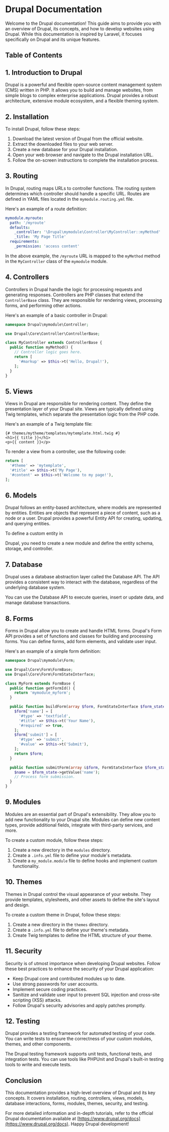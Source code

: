 # Drupal Documentation

Welcome to the Drupal documentation! This guide aims to provide you with an overview of Drupal, its concepts, and how to develop websites using Drupal. While this documentation is inspired by Laravel, it focuses specifically on Drupal and its unique features.

## Table of Contents

[//]: # (1. [Introduction to Drupal]&#40;#introduction-to-drupal&#41;)

[//]: # (2. [Installation]&#40;#installation&#41;)

[//]: # (3. [Routing]&#40;#routing&#41;)

[//]: # (4. [Controllers]&#40;#controllers&#41;)

[//]: # (5. [Views]&#40;#views&#41;)

[//]: # (6. [Models]&#40;#models&#41;)

[//]: # (7. [Database]&#40;#database&#41;)

[//]: # (8. [Forms]&#40;#forms&#41;)

[//]: # (9. [Modules]&#40;#modules&#41;)

[//]: # (10. [Themes]&#40;#themes&#41;)

[//]: # (11. [Security]&#40;#security&#41;)

[//]: # (12. [Testing]&#40;#testing&#41;)

## 1. Introduction to Drupal

Drupal is a powerful and flexible open-source content management system (CMS) written in PHP. It allows you to build and manage websites, from simple blogs to complex enterprise applications. Drupal provides a robust architecture, extensive module ecosystem, and a flexible theming system.

## 2. Installation

To install Drupal, follow these steps:

1. Download the latest version of Drupal from the official website.
2. Extract the downloaded files to your web server.
3. Create a new database for your Drupal installation.
4. Open your web browser and navigate to the Drupal installation URL.
5. Follow the on-screen instructions to complete the installation process.

## 3. Routing

In Drupal, routing maps URLs to controller functions. The routing system determines which controller should handle a specific URL. Routes are defined in YAML files located in the `mymodule.routing.yml` file.

Here's an example of a route definition:

```yaml
mymodule.myroute:
  path: '/myroute'
  defaults:
    _controller: '\Drupal\mymodule\Controller\MyController::myMethod'
    _title: 'My Page Title'
  requirements:
    _permission: 'access content'
```

In the above example, the `/myroute` URL is mapped to the `myMethod` method in the `MyController` class of the `mymodule` module.

## 4. Controllers

Controllers in Drupal handle the logic for processing requests and generating responses. Controllers are PHP classes that extend the `ControllerBase` class. They are responsible for rendering views, processing forms, and performing other actions.

Here's an example of a basic controller in Drupal:

```php
namespace Drupal\mymodule\Controller;

use Drupal\Core\Controller\ControllerBase;

class MyController extends ControllerBase {
  public function myMethod() {
    // Controller logic goes here.
    return [
      '#markup' => $this->t('Hello, Drupal!'),
    ];
  }
}
```

## 5. Views

Views in Drupal are responsible for rendering content. They define the presentation layer of your Drupal site. Views are typically defined using Twig templates, which separate the presentation logic from the PHP code.

Here's an example of a Twig template file:

```twig
{# themes/mytheme/templates/mytemplate.html.twig #}
<h1>{{ title }}</h1>
<p>{{ content }}</p>
```

To render a view from a controller, use the following code:

```php
return [
  '#theme' => 'mytemplate',
  '#title' => $this->t('My Page'),
  '#content' => $this->t('Welcome to my page!'),
];
```

## 6. Models

Drupal follows an entity-based architecture, where models are represented by entities. Entities are objects that represent a piece of content, such as a node or a user. Drupal provides a powerful Entity API for creating, updating, and querying entities.

To define a custom entity in

Drupal, you need to create a new module and define the entity schema, storage, and controller.

## 7. Database

Drupal uses a database abstraction layer called the Database API. The API provides a consistent way to interact with the database, regardless of the underlying database system.

You can use the Database API to execute queries, insert or update data, and manage database transactions.

## 8. Forms

Forms in Drupal allow you to create and handle HTML forms. Drupal's Form API provides a set of functions and classes for building and processing forms. You can define forms, add form elements, and validate user input.

Here's an example of a simple form definition:

```php
namespace Drupal\mymodule\Form;

use Drupal\Core\Form\FormBase;
use Drupal\Core\Form\FormStateInterface;

class MyForm extends FormBase {
  public function getFormId() {
    return 'mymodule_myform';
  }

  public function buildForm(array $form, FormStateInterface $form_state) {
    $form['name'] = [
      '#type' => 'textfield',
      '#title' => $this->t('Your Name'),
      '#required' => true,
    ];
    $form['submit'] = [
      '#type' => 'submit',
      '#value' => $this->t('Submit'),
    ];
    return $form;
  }

  public function submitForm(array &$form, FormStateInterface $form_state) {
    $name = $form_state->getValue('name');
    // Process form submission.
  }
}
```

## 9. Modules

Modules are an essential part of Drupal's extensibility. They allow you to add new functionality to your Drupal site. Modules can define new content types, provide additional fields, integrate with third-party services, and more.

To create a custom module, follow these steps:

1. Create a new directory in the `modules` directory.
2. Create a `.info.yml` file to define your module's metadata.
3. Create a `my_module.module` file to define hooks and implement custom functionality.

## 10. Themes

Themes in Drupal control the visual appearance of your website. They provide templates, stylesheets, and other assets to define the site's layout and design.

To create a custom theme in Drupal, follow these steps:

1. Create a new directory in the `themes` directory.
2. Create a `.info.yml` file to define your theme's metadata.
3. Create Twig templates to define the HTML structure of your theme.

## 11. Security

Security is of utmost importance when developing Drupal websites. Follow these best practices to enhance the security of your Drupal application:

- Keep Drupal core and contributed modules up to date.
- Use strong passwords for user accounts.
- Implement secure coding practices.
- Sanitize and validate user input to prevent SQL injection and cross-site scripting (XSS) attacks.
- Follow Drupal's security advisories and apply patches promptly.

## 12. Testing

Drupal provides a testing framework for automated testing of your code. You can write tests to ensure the correctness of your custom modules, themes, and other components.

The Drupal testing framework supports unit tests, functional tests, and integration tests. You can use tools like PHPUnit and Drupal's built-in testing tools to write and execute tests.

## Conclusion

This documentation provides a high-level overview of Drupal and its key concepts. It covers installation, routing, controllers, views, models, database interactions, forms, modules, themes, security, and testing.

For more detailed information and in-depth tutorials, refer to the official Drupal documentation available at [https://www.drupal.org/docs](https://www.drupal.org/docs). Happy Drupal development!
